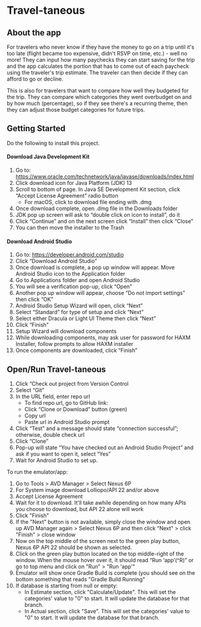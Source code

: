 # Travel-taneous

## About the app
For travelers who never know if they have the money to go on a trip until it's too late (flight became too expensive, didn't RSVP on time, etc.) - well no more! They can input how many paychecks they can start saving for the trip and the app calculates the portion that has to come out of each paycheck using the traveler's trip estimate. The traveler can then decide if they can afford to go or decline.

This is also for travelers that want to compare how well they budgeted for the trip. They can compare which categories they went overbudget on and by how much (percentage), so if they see there's a recurring theme, then they can adjust those budget categories for future trips.


## Getting Started

Do the following to install this project.

#### Download Java Development Kit
1. Go to: https://www.oracle.com/technetwork/java/javase/downloads/index.html
1. Click download icon for Java Platform (JDK) 13
1. Scroll to bottom of page. In Java SE Development Kit section, click “Accept License Agreement” radio button
	* For macOS, click to download file ending with .dmg
1. Once download complete, open .dmg file in the Downloads folder
1. JDK pop up screen will ask to “double click on icon to install”, do it
1. Click “Continue” and on the next screen click “Install” then click “Close”
1. You can then move the installer to the Trash

#### Download Android Studio
1. Go to: https://developer.android.com/studio
1. Click “Download Android Studio”
1. Once download is complete, a pop up window will appear. Move Android Studio icon to the Application folder
1. Go to Applications folder and open Android Studio
1. You will see a verification pop-up, click “Open”
1. Another pop up window will appear, choose “Do not import settings” then click “OK”
1. Android Studio Setup Wizard will open, click “Next”
1. Select “Standard” for type of setup and click “Next”
1. Select either Dracula or Light UI Theme then click “Next”
1. Click “Finish”
1. Setup Wizard will download components
1. While downloading components, may ask user for password for HAXM Installer, follow prompts to allow HAXM installer
1. Once components are downloaded, click “Finish”

## Open/Run Travel-taneous
1. Click “Check out project from Version Control
1. Select “Git”
1. In the URL field, enter repo url
	* To find repo url, go to GitHub link: <url>
	* Click “Clone or Download” button (green)
	* Copy url
	* Paste url in Android Studio prompt
1. Click “Test” and a message should state “connection successful”; otherwise, double check url
1. Click “Clone”
1. Pop-up will state “You have checked out an Android Studio Project” and ask if you want to open it, select “Yes”
1. Wait for Android Studio to set up.

To run the emulator/app:
1. Go to Tools > AVD Manager > Select Nexus 6P
1. For System image download Lolliopo/API 22 and/or above
1. Accept License Agreement
1. Wait for it to download. It'll take awhile depending on how many APIs you choose to download, but API 22 alone will work
1. Click "Finish"
1. If the "Next" button is not available, simply close the window and open up AVD Manager again > Select Nexus 6P and then click "Next" > click "Finish" > close window
1. Now on the top middle of the screen next to the green play button, Nexus 6P API 22 should be shown as selected.
1. Click on the green play button located on the top middle-right of the window. When the mouse hover over it, it should read “Run ‘app’(^R)” or go to top menu and click on "Run" > "Run 'app'"
1. Emulator will show once Gradle Build is complete (you should see on the bottom something that reads "Gradle Build Running"
1. If database is starting from null or empty:
	* In Estimate section, click "Calculate/Update". This will set the categories' value to "0" to start. It will update the database for that branch.
	* In Actual section, click "Save". This will set the categories' value to "0" to start. It will update the database for that branch.
